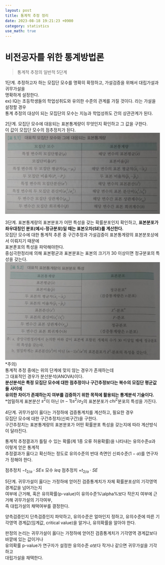 ```yaml
---
layout: post
title: 통계적 추정 정리
date: 2023-08-18 19:21:23 +0900
category: statistics 
use_math: true
---
```

# 비전공자를 위한 통계방법론    
> 통계적 추정의 일반적 5단계  

1단계. 추정하고자 하는 모집단 모수를 명확히 확정하고, 가설검증을 위해서 대립가설과 귀무가설을  
명확하게 설정한다.  
ex) IQ는 초등학생들의 학업성취도와 유의한 수준의 관계를 가질 것이다. 라는 가설을 설정할 경우  
통계 추정의 대상이 되는 모집단의 모수는 지능과 학업성취도 간의 상관관계가 된다.  
  
2단계. 모집단 모수에 대응되는 표본통계량이 무엇인지 확인하고 그 값을 구한다.  
이 값이 모집단 모수의 점추정치가 된다.  
![표본통계량](https://github.com/shina1221/shina1221.github.io/blob/main/_posts/%EB%8F%84%EC%84%9C/%EB%B9%84%EC%A0%84%EA%B3%B5%EC%9E%90%EB%A5%BC%20%EC%9C%84%ED%95%9C%20%ED%86%B5%EA%B3%84%EB%B0%A9%EB%B2%95%EB%A1%A0/img/2%EB%8B%A8%EA%B3%84_%ED%91%9C%EB%B3%B8%ED%86%B5%EA%B3%84%EB%9F%89.jpg)  

3단계. 표본통계량의 표본분포가 어떤 특성을 갖는 확률분포인지 확인하고, 
**표본분포가 좌우대칭인 분포(예시-정규분포)일 때는 표본오차(SE)를 계산한다.**  
모집단 모수에 대한 통계적 추론 중 구간추정과 가설검증이 표본통계량의 표본분포상에서 이뤄지기 때문에  
표본푼포의 특성을 파악해야한다.  
중심극한정리에 의해 표본평균과 표본분포는 표본의 크기가 30 이상이면 정규분포의 특성을 갖는다.  
![3단계 표](https://github.com/shina1221/shina1221.github.io/blob/main/_posts/%EB%8F%84%EC%84%9C/%EB%B9%84%EC%A0%84%EA%B3%B5%EC%9E%90%EB%A5%BC%20%EC%9C%84%ED%95%9C%20%ED%86%B5%EA%B3%84%EB%B0%A9%EB%B2%95%EB%A1%A0/img/3%EB%8B%A8%EA%B3%84%ED%91%9C.jpg)  
*주의)  
통계적 추정 중에는 위의 단계에 맞지 않는 경우가 존재하는데  
그 대표적인 경우가 분산분석(ANOVA)이다.  
**분산분석은 특정 모집단 모수에 대한 점추정이나 구간추정보다는 복수의 모집단 평균값들 사이에**  
**유의한 차이가 존재하는지 여부를 검증하기 위한 목적에 활용되는 통계분석 기술이다.**  
*엄밀하게 표본분산 $s^{2}$이 아닌 $(n-1)s^{2}/\sigma_{2}$의 표본분포가 $chi^{2}$분포의 특성을 가진다.   
  
4단계. 귀무가설이 옳다는 가정하에 검증통계치를 계산하고, 필요한 경우  
모집단 모수에 대한 구간추정치(신뢰구간)을 구한다.  
구간추정치는 표본통계량의 표본분포가 어떤 확률분포 특성을 갖는지에 따라 계산방식이 달라진다.  
  
통계적 추정결과가 틀릴 수 있는 확률(제 1종 오류 허용확률)을 나타내는 유의수준$\alpha$과 이렇게 얻은 통계적  
추정결과가 옳다고 확신하는 정도로 유의수준의 반대 측면인 신뢰수준$(1-\alpha)$를 연구자가 정해야 한다.  
  
점추정치 $-t_{2/\alpha} \cdot SE \leq$ 모수 $leq$ 점추정치 $+t_{2/\alpha} \cdot SE$  
  
5단계. 귀무가설이 옳다는 가정하에 얻어진 검증통계치가 자체 확률분포상의 기각영역 경계값을 넘어가는지  
여부에 근거해, 혹은 유의확률(p-value)이 유의수준%\alpha%보다 작은지 여부에 근거해 귀무가설의 기각여부,  
즉 대립가설의 채택여부를 결정한다.  
  
양측검증인지 단측검증인지 파악하고, 유의수준은 얼마인지 정하고, 
유의수준에 따른 기각영역 경계값(임계값, critical value)을 알거나, 유의확률을 알아야 한다.  
  
판정의 논리는 귀무가설이 옳다는 가정하에 얻어진 검증통계치가 기각영역 경계값보다 바깥에 있는 값이거나  
유의확률 p-value가 연구자가 설정한 유의수준 $\alpha$보다 작거나 같으면 귀무가설을 기각하고  
대립가설을 채택한다.  




  


  

